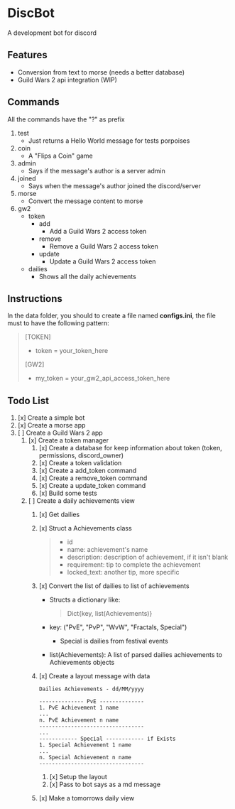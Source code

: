 
# DiscBot

A development bot for discord

## Features

- Conversion from text to morse (needs a better database)
- Guild Wars 2 api integration (WIP)

## Commands

All the commands have the "?" as prefix

1. test 
   - Just returns a Hello World message for tests porpoises
2. coin
    - A "Flips a Coin" game
3. admin
    - Says if the message's author is a server admin
3. joined
    - Says when the message's author joined the discord/server
5. morse
    - Convert the message content to morse
6. gw2
    - token
        - add
            - Add a Guild Wars 2 access token
        - remove
            - Remove a Guild Wars 2 access token
        - update
            - Update a Guild Wars 2 access token
    - dailies
        - Shows all the daily achievements

## Instructions

In the data folder, you should to create a file named **configs.ini**, the file must to have the following pattern:
> [TOKEN]
> - token = your_token_here
>  
> [GW2]
> - my_token = your_gw2_api_access_token_here

## Todo List

1. [x] Create a simple bot
2. [x] Create a morse app
3. [ ] Create a Guild Wars 2 app
    1. [x] Create a token manager
        1. [x] Create a database for keep information about token (token, permissions, discord_owner) 
        2. [x] Create a token validation
        1. [x] Create a add_token command
        2. [x] Create a remove_token command
        3. [x] Create a update_token command
        4. [x] Build some tests
    5. [ ] Create a daily achievements view
        1. [x] Get dailies 
        2. [x] Struct a Achievements class
            > - id
            > - name: achievement's name
            > - description: description of achievement, if it isn't blank
            > -  requirement: tip to complete the achievement 
            > - locked_text: another tip, more specific

        2. [x] Convert the list of dailies to list of achievements
            - Structs a dictionary like:
                > Dict{key, list(Achievements)}

            - key: ("PvE", "PvP", "WvW", "Fractals, Special")
                - Special is dailies from festival events
            - list(Achievements): A list of parsed dailies achievements to Achievements objects
            
        4. [x] Create a layout message with data
            ```
            Dailies Achievements - dd/MM/yyyy
            
            -------------- PvE --------------
            1. PvE Achievement 1 name
            ...
            n. PvE Achievement n name
            ---------------------------------
            ...
            ------------ Special ------------ if Exists
            1. Special Achievement 1 name
            ...
            n. Special Achievement n name
            ---------------------------------
            ```
            1. [x] Setup the layout
            2. [x] Pass to bot says as a md message
        5. [x] Make a tomorrows daily view
